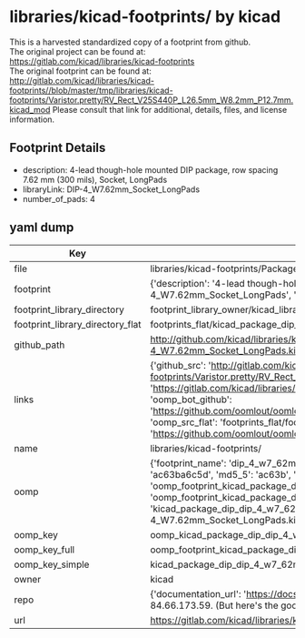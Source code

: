 # libraries/kicad-footprints/ by kicad  
This is a harvested standardized copy of a footprint from github.  
The original project can be found at:  
https://gitlab.com/kicad/libraries/kicad-footprints  
The original footprint can be found at:
http://gitlab.com/kicad/libraries/kicad-footprints//blob/master/tmp/libraries/kicad-footprints/Varistor.pretty/RV_Rect_V25S440P_L26.5mm_W8.2mm_P12.7mm.kicad_mod
Please consult that link for additional, details, files, and license information.  
## Footprint Details
* description: 4-lead though-hole mounted DIP package, row spacing 7.62 mm (300 mils), Socket, LongPads  
* libraryLink: DIP-4_W7.62mm_Socket_LongPads  
* number_of_pads: 4  
## yaml dump  
| Key | Value |  
| --- | --- |  
| file | libraries/kicad-footprints/Package_DIP.pretty/DIP-4_W7.62mm_Socket_LongPads.kicad_mod |  
| footprint | {'description': '4-lead though-hole mounted DIP package, row spacing 7.62 mm (300 mils), Socket, LongPads', 'libraryLink': 'DIP-4_W7.62mm_Socket_LongPads', 'number_of_pads': 4} |  
| footprint_library_directory | footprint_library_owner/kicad_libraries/kicad-footprints/ |  
| footprint_library_directory_flat | footprints_flat/kicad_package_dip_dip_4_w7_62mm_socket_longpads/working |  
| github_path | http://github.com/kicad/libraries/kicad-footprints//blob/master/tmp/libraries/kicad-footprints/Package_DIP.pretty/DIP-4_W7.62mm_Socket_LongPads.kicad_mod |  
| links | {'github_src': 'http://gitlab.com/kicad/libraries/kicad-footprints//blob/master/tmp/libraries/kicad-footprints/Varistor.pretty/RV_Rect_V25S440P_L26.5mm_W8.2mm_P12.7mm.kicad_mod', 'github_src_repo': 'https://gitlab.com/kicad/libraries/kicad-footprints', 'oomp_bot': 'footprints/kicad_package_dip_dip_4_w7_62mm_socket_longpads/working', 'oomp_bot_github': 'https://github.com/oomlout/oomlout_oomp_footprint_bot/tree/main/footprints/kicad_package_dip_dip_4_w7_62mm_socket_longpads/working', 'oomp_src_flat': 'footprints_flat/footprints_flat/kicad_package_dip_dip_4_w7_62mm_socket_longpads/working', 'oomp_src_flat_github': 'https://github.com/oomlout/oomlout_oomp_footprint_src/tree/main/footprints_flat/kicad_package_dip_dip_4_w7_62mm_socket_longpads/working'} |  
| name | libraries/kicad-footprints/ |  
| oomp | {'footprint_name': 'dip_4_w7_62mm_socket_longpads', 'library_name': 'package_dip', 'md5': 'ac63ba6c5dbc125423ce1dd9db76454e', 'md5_10': 'ac63ba6c5d', 'md5_5': 'ac63b', 'md5_6': 'ac63ba', 'oomp_key': 'oomp_kicad_package_dip_dip_4_w7_62mm_socket_longpads', 'oomp_key_extra': 'oomp_footprint_kicad_package_dip_dip_4_w7_62mm_socket_longpads', 'oomp_key_full': 'oomp_footprint_kicad_package_dip_dip_4_w7_62mm_socket_longpads_ac63ba', 'oomp_key_simple': 'kicad_package_dip_dip_4_w7_62mm_socket_longpads', 'original_filename': 'libraries/kicad-footprints/Package_DIP.pretty/DIP-4_W7.62mm_Socket_LongPads.kicad_mod', 'owner_name': 'kicad'} |  
| oomp_key | oomp_kicad_package_dip_dip_4_w7_62mm_socket_longpads |  
| oomp_key_full | oomp_footprint_kicad_package_dip_dip_4_w7_62mm_socket_longpads |  
| oomp_key_simple | kicad_package_dip_dip_4_w7_62mm_socket_longpads |  
| owner | kicad |  
| repo | {'documentation_url': 'https://docs.github.com/rest/overview/resources-in-the-rest-api#rate-limiting', 'message': "API rate limit exceeded for 84.66.173.59. (But here's the good news: Authenticated requests get a higher rate limit. Check out the documentation for more details.)"} |  
| url | https://gitlab.com/kicad/libraries/kicad-footprints |  


